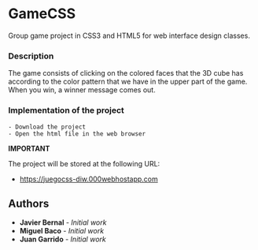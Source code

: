 # GameCSS
Group game project in CSS3 and HTML5 for web interface design classes.

### Description
The game consists of clicking on the colored faces that the 3D cube has according to the color pattern that we have in the upper part of the game.
When you win, a winner message comes out.


### Implementation of the project
```
- Download the project
- Open the html file in the web browser
```
**IMPORTANT**


The project will be stored at the following URL:

* https://juegocss-diw.000webhostapp.com

## Authors

* **Javier Bernal** - *Initial work* 
* **Miguel Baco** - *Initial work* 
* **Juan Garrido** - *Initial work* 
